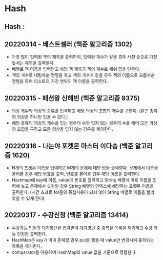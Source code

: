 # Hash
## Hash :



## 20220314 - 베스트셀러 (백준 알고리즘 1302)
- 가장 많이 입력된 책의 제목을 출력하되, 입력된 개수가 같을 경우 사전 순으로 가장 앞서는 제목을 출력한다.
- 배열로 책 이름을 입력받고 해당 책 제목과 책의 개수로 해쉬 맵을 만든다. 
- 책의 개수로 내림차순 정렬을 하고 책의 개수가 같을 경우 책의 이름으로 오름차순 정렬을 하여 리스트의 가장 맨위의 책 이름을 출력한다.

## 20220315 - 패션왕 신해빈 (백준 알고리즘 9375)
- 의상 개수와 의상의 종류를 입력하고 해당 의상의 조합의 개수를 구한다. (같은 종류의 의상은 하나만 입을 수 있다.)
- 해당 종류의 의상의 개수를 입는 경우의 수와 입지 않는 경우의 수를 세어 모든 의상의 조합을 구하고 모든 의상을 입지 않는 경우를 제외한다.

## 20220316 - 나는야 포켓몬 마스터 이다솜 (백준 알고리즘 1620)
- N개의 포켓몬 이름을 입력하고 M개의 문제에 대한 답을 출력한다. 문제에서 이름을 물어볼 경우 해당 번호를 출력, 번호를 물어볼 경우 해당 이름을 출력한다.
- Hashmap에 key에 이름, value에 번호를 입력하고 String 배열에 따로 이름을 입력해 놓고 문제에서 숫자일 경우 String 배열의 인덱스에 해당하는 포켓몬 이름을 출력한다. (시간 초과로 for문의 중첩사용이 되지 않아 String  배열로 이름을 빨리 찾을 수 있게 한다)

## 20220317 - 수강신청 (백준 알고리즘 13414)
- 수강가능 인원과 대기명단을 입력받아 대기명단 중 중복된 목록을 제거하고 수강 가능 인원만 출력한다.
- HashMap은 key가 이미 존재할 경우 put을 했을 때 value만 변경시켜 중복되는 목록을 제거한다.
- comparator를 이용하여 HashMap의 value 값을 기준으로 정렬한다.